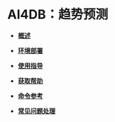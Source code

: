 # AI4DB：趋势预测

-   **[概述](概述-10.md)**

-   **[环境部署](环境部署-63.md)**

-   **[使用指导](使用指导-12.md)**

-   **[获取帮助](获取帮助-13.md)**

-   **[命令参考](命令参考-14.md)**

-   **[常见问题处理](常见问题处理-15.md)**
